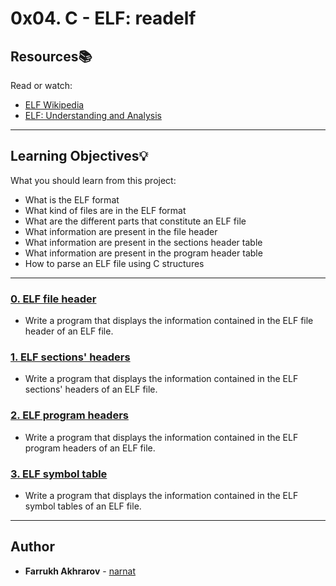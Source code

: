 # 0x04. C - ELF: readelf

## Resources:books:
Read or watch:
* [ELF Wikipedia](https://intranet.hbtn.io/rltoken/qEbJQRTGoUJqK-5zT8T8bA)
* [ELF: Understanding and Analysis](https://intranet.hbtn.io/rltoken/TXja0y_3FNbLRvjHAGbekA)

---
## Learning Objectives:bulb:
What you should learn from this project:

* What is the ELF format
* What kind of files are in the ELF format
* What are the different parts that constitute an ELF file
* What information are present in the file header
* What information are present in the sections header table
* What information are present in the program header table
* How to parse an ELF file using C structures

---

### [0. ELF file header](./Makefile)
* Write a program that displays the information contained in the ELF file header of an ELF file.


### [1. ELF sections' headers](./Makefile)
* Write a program that displays the information contained in the ELF sections' headers of an ELF file.


### [2. ELF program headers](./Makefile)
* Write a program that displays the information contained in the ELF program headers of an ELF file.


### [3. ELF symbol table](./Makefile)
* Write a program that displays the information contained in the ELF symbol tables of an ELF file.

---

## Author
* **Farrukh Akhrarov** - [narnat](https://github.com/narnat)
